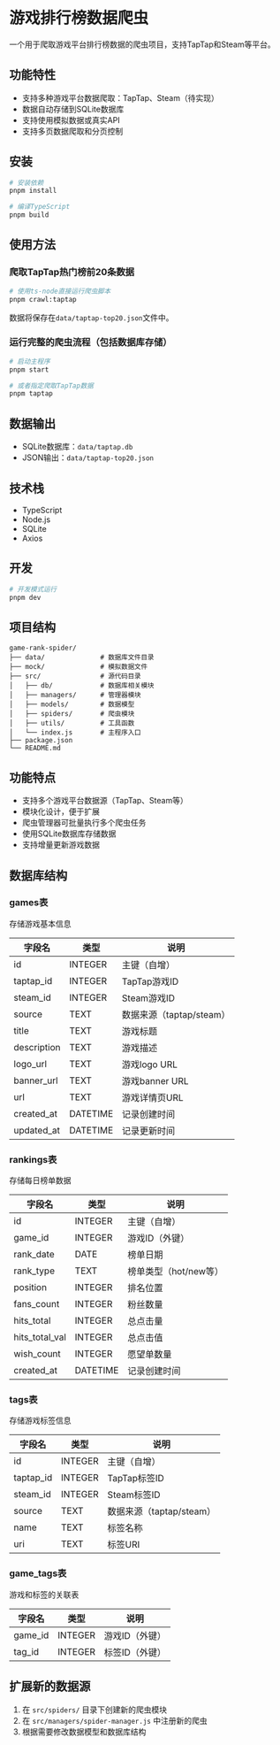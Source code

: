 # 游戏排行榜数据爬虫

一个用于爬取游戏平台排行榜数据的爬虫项目，支持TapTap和Steam等平台。

## 功能特性

- 支持多种游戏平台数据爬取：TapTap、Steam（待实现）
- 数据自动存储到SQLite数据库
- 支持使用模拟数据或真实API
- 支持多页数据爬取和分页控制

## 安装

```bash
# 安装依赖
pnpm install

# 编译TypeScript
pnpm build
```

## 使用方法

### 爬取TapTap热门榜前20条数据

```bash
# 使用ts-node直接运行爬虫脚本
pnpm crawl:taptap
```

数据将保存在`data/taptap-top20.json`文件中。

### 运行完整的爬虫流程（包括数据库存储）

```bash
# 启动主程序
pnpm start

# 或者指定爬取TapTap数据
pnpm taptap
```

## 数据输出

- SQLite数据库：`data/taptap.db`
- JSON输出：`data/taptap-top20.json`

## 技术栈

- TypeScript
- Node.js
- SQLite
- Axios

## 开发

```bash
# 开发模式运行
pnpm dev
```

## 项目结构

```
game-rank-spider/
├── data/              # 数据库文件目录
├── mock/              # 模拟数据文件
├── src/               # 源代码目录
│   ├── db/            # 数据库相关模块
│   ├── managers/      # 管理器模块
│   ├── models/        # 数据模型
│   ├── spiders/       # 爬虫模块
│   ├── utils/         # 工具函数
│   └── index.js       # 主程序入口
├── package.json
└── README.md
```

## 功能特点

- 支持多个游戏平台数据源（TapTap、Steam等）
- 模块化设计，便于扩展
- 爬虫管理器可批量执行多个爬虫任务
- 使用SQLite数据库存储数据
- 支持增量更新游戏数据

## 数据库结构

### games表

存储游戏基本信息

| 字段名      | 类型     | 说明                     |
| ----------- | -------- | ------------------------ |
| id          | INTEGER  | 主键（自增）             |
| taptap_id   | INTEGER  | TapTap游戏ID             |
| steam_id    | INTEGER  | Steam游戏ID              |
| source      | TEXT     | 数据来源（taptap/steam） |
| title       | TEXT     | 游戏标题                 |
| description | TEXT     | 游戏描述                 |
| logo_url    | TEXT     | 游戏logo URL             |
| banner_url  | TEXT     | 游戏banner URL           |
| url         | TEXT     | 游戏详情页URL            |
| created_at  | DATETIME | 记录创建时间             |
| updated_at  | DATETIME | 记录更新时间             |

### rankings表

存储每日榜单数据

| 字段名         | 类型     | 说明                  |
| -------------- | -------- | --------------------- |
| id             | INTEGER  | 主键（自增）          |
| game_id        | INTEGER  | 游戏ID（外键）        |
| rank_date      | DATE     | 榜单日期              |
| rank_type      | TEXT     | 榜单类型（hot/new等） |
| position       | INTEGER  | 排名位置              |
| fans_count     | INTEGER  | 粉丝数量              |
| hits_total     | INTEGER  | 总点击量              |
| hits_total_val | INTEGER  | 总点击值              |
| wish_count     | INTEGER  | 愿望单数量            |
| created_at     | DATETIME | 记录创建时间          |

### tags表

存储游戏标签信息

| 字段名    | 类型    | 说明                     |
| --------- | ------- | ------------------------ |
| id        | INTEGER | 主键（自增）             |
| taptap_id | INTEGER | TapTap标签ID             |
| steam_id  | INTEGER | Steam标签ID              |
| source    | TEXT    | 数据来源（taptap/steam） |
| name      | TEXT    | 标签名称                 |
| uri       | TEXT    | 标签URI                  |

### game_tags表

游戏和标签的关联表

| 字段名  | 类型    | 说明           |
| ------- | ------- | -------------- |
| game_id | INTEGER | 游戏ID（外键） |
| tag_id  | INTEGER | 标签ID（外键） |

## 扩展新的数据源

1. 在 `src/spiders/` 目录下创建新的爬虫模块
2. 在 `src/managers/spider-manager.js` 中注册新的爬虫
3. 根据需要修改数据模型和数据库结构
